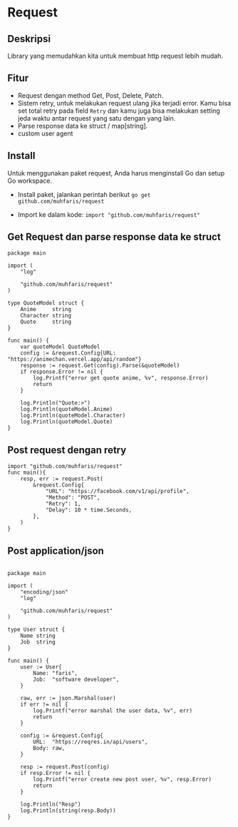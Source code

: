 # Request
## Deskripsi
Library yang memudahkan kita untuk membuat http request lebih mudah.

## Fitur
- Request dengan method Get, Post, Delete, Patch.
- Sistem retry, untuk melakukan request ulang jika terjadi error. Kamu bisa set total retry pada field `Retry` dan kamu juga bisa melakukan setting jeda waktu antar request yang satu dengan yang lain.
- Parse response data ke struct / map[string].
- custom user agent

## Install
Untuk menggunakan paket request, Anda harus menginstall Go dan setup Go workspace.
- Install paket, jalankan perintah berikut
`go get github.com/muhfaris/request`

- Import ke dalam kode:
`import "github.com/muhfaris/request"`

## Get Request dan parse response data ke struct
```
package main

import (
	"log"

	"github.com/muhfaris/request"
)

type QuoteModel struct {
	Anime     string
	Character string
	Quote     string
}

func main() {
	var quoteModel QuoteModel
	config := &request.Config{URL: "https://animechan.vercel.app/api/random"}
	response := request.Get(config).Parse(&quoteModel)
	if response.Error != nil {
		log.Printf("error get quote anime, %v", response.Error)
		return
	}

	log.Println("Quote:>")
	log.Println(quoteModel.Anime)
	log.Println(quoteModel.Character)
	log.Println(quoteModel.Quote)
}
```

## Post request dengan retry
```
import "github.com/muhfaris/request"
func main(){
    resp, err := request.Post(
        &request.Config{
            "URL": "https://facebook.com/v1/api/profile",
            "Method": "POST",
            "Retry": 1, 
            "Delay": 10 * time.Seconds,
        },
    )
}
```

## Post application/json
```

package main

import (
	"encoding/json"
	"log"

	"github.com/muhfaris/request"
)

type User struct {
	Name string
	Job  string
}

func main() {
	user := User{
		Name: "faris",
		Job:  "software developer",
	}

	raw, err := json.Marshal(user)
	if err != nil {
		log.Printf("error marshal the user data, %v", err)
		return
	}

	config := &request.Config{
		URL:  "https://reqres.in/api/users",
		Body: raw,
	}

	resp := request.Post(config)
	if resp.Error != nil {
		log.Printf("error create new post user, %v", resp.Error)
		return
	}

	log.Println("Resp")
	log.Println(string(resp.Body))
}
```
